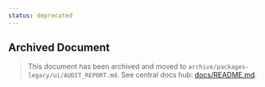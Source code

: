 ```yaml
---
status: deprecated
---
```


## Archived Document

> This document has been archived and moved to `archive/packages-legacy/ui/AUDIT_REPORT.md`.
> See central docs hub: [docs/README.md](../../docs/README.md).
